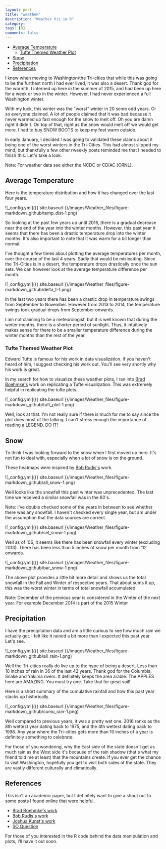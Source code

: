 ```yaml
---
layout: post
title: "weatheR"
description: "Weather Viz in R"
category: 
tags: [R]
comments: false
---
```



-   [Average Temperature](#average-temperature)
    -   [Tufte Themed Weather Plot](#tufte-themed-weather-plot)
-   [Snow](#snow)
-   [Precipitation](#precipitation)
-   [References](#references)

I knew when moving to Washington/the Tri-cities that while this was going to be the furthest north I had ever lived, it was also a desert. Thank god for the warmth. I interned up here in the summer of 2015, and had been up here for a week or two in the winter. However, I had never experienced a full Washington winter.

With my luck, this winter was the "worst" winter in 20 some odd years. Or so everyone claimed. A lot of people claimed that it was bad because it never warmed up fast enough for the snow to melt off. Oh you are damn right it didn't. On top of that, right as the snow would melt off we would get more. I had to buy SNOW BOOTS to keep my feet warm outside.

In early January, I decided I was going to validated these claims about it being one of the worst winters in the Tri-Cities. This had almost slipped my mind, but thankfully a few other rweekly posts reminded me that I needed to finish this. Let's take a look.

Note: For weather data see either the NCDC or CDIAC (ORNL).

Average Temperature
-------------------

Here is the temperature distribution and how it has changed over the last four years.

![_config.yml]({{ site.baseurl }}/images/Weather_files/figure-markdown_github/temp_dist-1.png)

So looking at the past few years up until 2016, there is a gradual decrease near the end of the year into the winter months. However, this past year it seems that there has been a drastic temperature drop into the winter months. It's also important to note that it was warm for a bit longer than normal.

I've thought a few times about plotting the average temperatures per month, over the course of the last 4 years. Sadly that would be misleading. Since the Tri-Cities is in a desert, the temperature drops drastically once the sun sets. We can however look at the average temperature difference per month.

![_config.yml]({{ site.baseurl }}/images/Weather_files/figure-markdown_github/delta_t-1.png)

In the last two years there has been a drastic drop in temperature swings from September to November. However from 2013 to 2014, the temperature swings took gradual drops from September onwards.

I am not claiming to be a meteorologist, but it is well known that during the winter months, there is a shorter period of sunlight. Thus, it intuitively makes sense for there to be a smaller temperature difference during the winter months than the rest of the year.

### Tufte Themed Weather Plot

Edward Tufte is famous for his work in data visualization. If you haven't heard of him, I suggest checking his work out. You'll see very shortly why his work is great.

In my search for how to visualize these weather plots, I ran into [Brad Boehmke's](https://rpubs.com/bradleyboehmke/weather_graphic) work on replicating a Tufte visualization. This was extremely helpful in replicating the tufte plots.

![_config.yml]({{ site.baseurl }}/images/Weather_files/figure-markdown_github/tuft_plot-1.png)

Well, look at that. I'm not really sure if there is much for me to say since the plot does most of the talking. I can't stress enough the importance of reading a LEGEND. DO IT!

Snow
----

To think I was looking forward to the snow when I first moved up here. It's not fun to deal with, especially when a lot of snow is on the ground.

These heatmaps were inspired by [Bob Rudis's](https://rud.is/b/2017/04/01/r%E2%81%B4-snow-day-facets/) work.

![_config.yml]({{ site.baseurl }}/images/Weather_files/figure-markdown_github/all_snow-1.png)  

Well looks like the snowfall this past winter was unprecedented. The last time we received a similar snowfall was in the 80's.

Note: I've double checked some of the years in between to see whether there was any snowfall. I haven't checked every single year, but am under the assumption that the data sources are correct.

![_config.yml]({{ site.baseurl }}/images/Weather_files/figure-markdown_github/sel_snow-1.png)

Well as of '06, it seems like there has been snowfall every winter (excluding 2013). There has been less than 5 inches of snow per month from '12 onwards.

![_config.yml]({{ site.baseurl }}/images/Weather_files/figure-markdown_github/bar_snow-1.png)

The above plot provides a little bit more detail and shows us the total snowfall in the Fall and Winter of respective years. That about sums it up, this was the worst winter in terms of total snowfall accumulated.

Note: December of the previous year is considered in the Winter of the next year. For example December 2014 is part of the 2015 Winter

Precipitation
-------------

I have the precipitation data and am a little curious to see how much rain we actually get. I felt like it rained a bit more than I expected this past year. Let's see.

![_config.yml]({{ site.baseurl }}/images/Weather_files/figure-markdown_github/all_rain-1.png) 

Well the Tri-cities really do live up to the hype of being a desert. Less than 10 inches of rain in 36 of the last 42 years. Thank god for the Columbia, Snake and Yakima rivers. It definitely keeps the area arable. The APPLES here are AMAZING. You must try one. Take that for great soil!

Here is a short summary of the cumulative rainfall and how this past year stacks up historically.

![_config.yml]({{ site.baseurl }}/images/Weather_files/figure-markdown_github/cumu_rain-1.png)

Well compared to previous years, it was a pretty wet one. 2016 ranks as the 8th wettest year dating back to 1975, and the 4th wettest dating back to 1998. Any year where the Tri-cities gets more than 10 inches of a year is definitely something to celebrate.

For those of you wondering, why the East side of the state doesn't get as much rain as the West side it's because of the rain shadow (that's what my friend told me at least) that the mountains create. If you ever get the chance to visit Washington, hopefully you get to visit both sides of the state. They are vastly different culturally and climatically.

References
----------

This isn't an academic paper, but I definitely want to give a shout out to some posts I found online that were helpful.

-   [Brad Boehmke's work](https://rpubs.com/bradleyboehmke/weather_graphic)
-   [Bob Rudis's work](https://rud.is/b/2017/04/01/r%E2%81%B4-snow-day-facets/)
-   [Joshua Kunst's work](http://jkunst.com/r/how-to-weather-radials/)
-   [SO Question](http://stackoverflow.com/questions/29974535/dates-with-month-and-day-in-time-series-plot-in-ggplot2-with-facet-for-years)

For those of you interested in the R code behind the data manipulation and plots, I'll have it out soon.
